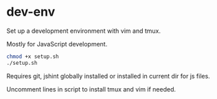 # dev-env
Set up a development environment with vim and tmux.

Mostly for JavaScript development.

```bash
chmod +x setup.sh
./setup.sh
```

Requires git, jshint globally installed or installed in current dir for js files.

Uncomment lines in script to install tmux and vim if needed.
